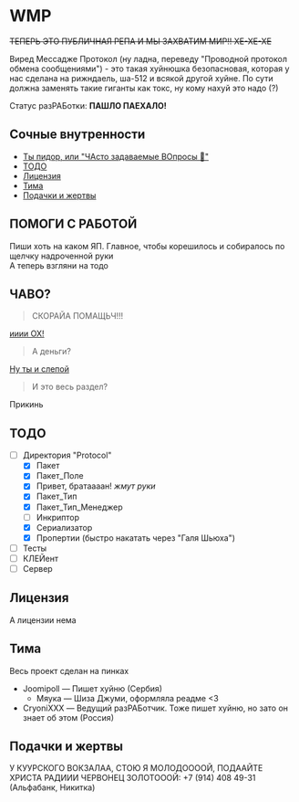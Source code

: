 # WMP

~~ТЕПЕРЬ ЭТО ПУБЛИЧНАЯ РЕПА И МЫ ЗАХВАТИМ МИР!! ХЕ-ХЕ-ХЕ~~

Виред Мессадже Протокол (ну ладна, переведу "Проводной протокол обмена сообщениями") - это такая хуйнюшка безопасновая, которая у нас сделана на рижндаель, ша-512 и всякой другой хуйне. По сути должна заменять такие гиганты как токс, ну кому нахуй это надо (?)

Статус разРАБотки: **ПАШЛО ПАЕХАЛО!**

<!-- [![Статус тестировання]()]() -->

## Сочные внутренности
<!-- - [Юсаге](#1) -->
<!-- - [ПОМОГИ С РАБОТОЙ!](#2) -->
- [Ты пидор, или "ЧАсто задаваемые ВОпросы 🦋"](#3)
- [ТОДО](#4)
- [Лицензия](#5)
- [Тима](#6)
- [Подачки и жертвы](#7)

<!-- ## <a name="1"> Юсаге</a> -->

## <a name="2"> ПОМОГИ С РАБОТОЙ</a>

Пиши хоть на каком ЯП. Главное, чтобы корешилось и собиралось по щелчку надроченной руки <br>
А теперь взгляни на тодо

## <a name="3">ЧАВО?</a>
> СКОРАЙА ПОМАЩЬЧ!!!

[ииии ОХ!](#2) 

> А деньги?

[Ну ты и слепой](#7)

> И это весь раздел?

Прикинь

## <a name="4">ТОДО</a>

- [ ] Директория "Protocol"
    - [x] Пакет
    - [x] Пакет_Поле
    - [x] Привет, братаааан! *жмут руки*
    - [x] Пакет_Тип
    - [x] Пакет_Тип_Менеджер
    - [ ] Инкриптор
    - [x] Сериализатор
    - [x] Пропертии (быстро накатать через "Галя Шьюха")
- [ ] Тесты
- [ ] КЛЕЙент
- [ ] Сервер

## <a name="5">Лицензия</a>

А лицензии нема

<!-- [Чекни тута](LICENSE) -->

## <a name="6">Тима</a>

Весь проект сделан на пинках

- Joomipoll — Пишет хуйню (Сербия)
    - Мяука — Шиза Джуми, оформляла реадме <3
- CryoniXXX — Ведущий разРАБотчик. Тоже пишет хуйню, но зато он знает об этом (Россия)

## <a name="7">Подачки и жертвы</a>

У КУУРСКОГО ВОКЗАЛАА, СТОЮ Я МОЛОДООООЙ, ПОДААЙТЕ ХРИСТА РАДИИИ ЧЕРВОНЕЦ ЗОЛОТОООЙ: +7 (914) 408 49-31 (Альфабанк, Никитка)
